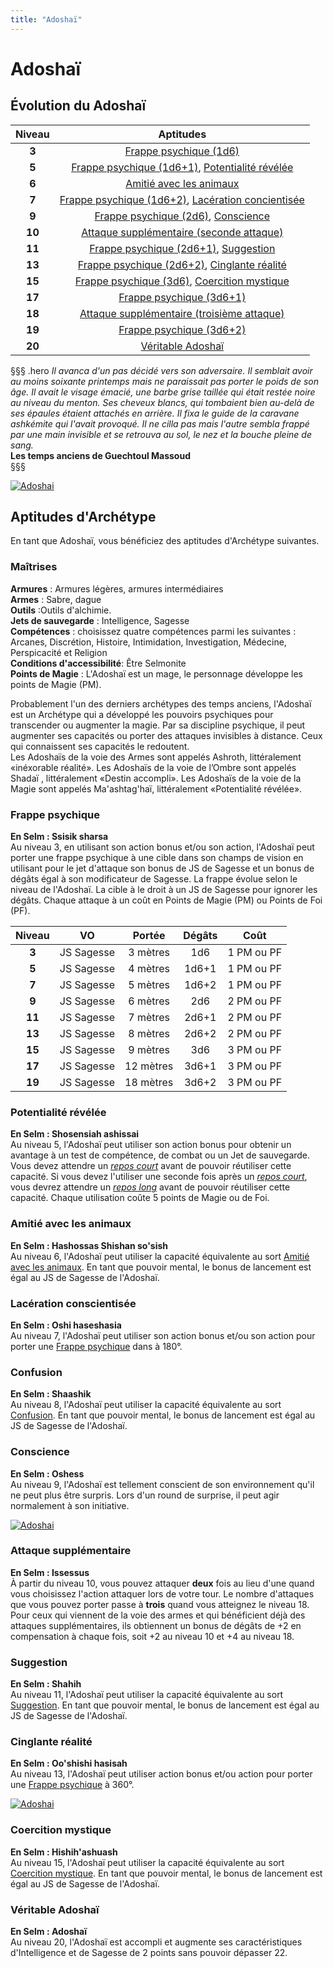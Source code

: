 ```yaml
---
title: "Adoshaï"
---
```

# Adoshaï

## Évolution du Adoshaï

|Niveau|Aptitudes|
|:-:|:-:|
|**3**|[Frappe psychique (1d6)](#frappe-psychique)|
|**5**|[Frappe psychique (1d6+1)](#frappe-psychique), [Potentialité révélée](#potentialite-revelee)|
|**6**|[Amitié avec les animaux](#amitie-avec-les-animaux)|
|**7**|[Frappe psychique (1d6+2)](#frappe-psychique), [Lacération concientisée](#laceration-conscientisee)|
|**9**|[Frappe psychique (2d6)](#frappe-psychique), [Conscience](#conscience)|
|**10**|[Attaque supplémentaire (seconde attaque)](#attaque-supplementaire)|
|**11**|[Frappe psychique (2d6+1)](#frappe-psychique), [Suggestion](#suggestion)|
|**13**|[Frappe psychique (2d6+2)](#frappe-psychique), [Cinglante réalité](#cinglante-realite)|
|**15**|[Frappe psychique (3d6)](#frappe-psychique), [Coercition mystique](#coercition-mystique)|
|**17**|[Frappe psychique (3d6+1)](#frappe-psychique)|
|**18**|[Attaque supplémentaire (troisième attaque)](#attaque-supplementaire)|
|**19**|[Frappe psychique (3d6+2)](#frappe-psychique)|
|**20**|[Véritable Adoshaï](#veritable-adoshai)|

§§§ .hero
*Il avanca d'un pas décidé vers son adversaire. Il semblait avoir au moins soixante printemps mais ne paraissait pas porter le poids de son âge. Il avait le visage émacié, une barbe grise taillée qui était restée noire au niveau du menton. Ses cheveux blancs, qui tombaient bien au-delà de ses épaules étaient attachés en arrière. Il fixa le guide de la caravane ashkémite qui l'avait provoqué. Il ne cilla pas mais l'autre sembla frappé par une main invisible et se retrouva au sol, le nez et la bouche pleine de sang.*         
**Les temps anciens de Guechtoul Massoud**   
§§§    

[![Adoshai](https://www.douaratil.fr/illustrations/archetype/adoshai300.jpeg)](https://www.douaratil.fr/illustrations/archetype/adoshai.jpeg)   

## Aptitudes d'Archétype
En tant que Adoshaï, vous bénéficiez des aptitudes d'Archétype suivantes.

### Maîtrises
**Armures** :  Armures légères, armures intermédiaires   
**Armes** : Sabre, dague  
**Outils** :Outils d'alchimie.     
**Jets de sauvegarde** : Intelligence, Sagesse    
**Compétences** : choisissez quatre compétences parmi les suivantes : Arcanes, Discrétion, Histoire, Intimidation, Investigation, Médecine, Perspicacité et Religion    
**Conditions d'accessibilité**: Être Selmonite    
**Points de Magie** : L'Adoshaï est un mage, le personnage développe les points de Magie (PM).    

Probablement l'un des derniers archétypes des temps anciens, l'Adoshaï est un Archétype qui a développé les pouvoirs psychiques pour transcender ou augmenter la magie. Par sa discipline psychique, il peut augmenter ses capacités ou porter des attaques invisibles à distance. Ceux qui connaissent ses capacités le redoutent.   
Les Adoshaïs de la voie des Armes sont appelés Ashroth, littéralement «inéxorable réalité». Les Adoshaïs de la voie de l’Ombre sont appelés Shadaï , littéralement «Destin accompli». Les Adoshaïs de la voie de la Magie sont appelés Ma'ashtag'haï, littéralement «Potentialité révélée».  

### Frappe psychique
**En Selm : Ssisik sharsa**   
Au niveau 3, en utilisant son action bonus et/ou son action, l'Adoshaï peut porter une frappe psychique à une cible dans son champs de vision en utilisant pour le jet d'attaque son bonus de JS de Sagesse et un bonus de dégâts égal à son modificateur de Sagesse. La frappe évolue selon le niveau de l'Adoshaï. La cible à le droit à un JS de Sagesse pour ignorer les dégâts. Chaque attaque à un coût en Points de Magie (PM) ou Points de Foi (PF).   

|Niveau|VO|Portée|Dégâts|Coût|
|:-:|:-:|:-:|:-:|:-:|
|**3**|JS Sagesse|3 mètres|1d6|1 PM ou PF|
|**5**|JS Sagesse|4 mètres|1d6+1|1 PM ou PF|
|**7**|JS Sagesse|5 mètres|1d6+2|1 PM ou PF|
|**9**|JS Sagesse|6 mètres|2d6|2 PM ou PF|
|**11**|JS Sagesse|7 mètres|2d6+1|2 PM ou PF|
|**13**|JS Sagesse|8 mètres|2d6+2|2 PM ou PF|
|**15**|JS Sagesse|9 mètres|3d6|3 PM ou PF|
|**17**|JS Sagesse|12 mètres|3d6+1|3 PM ou PF|
|**19**|JS Sagesse|18 mètres|3d6+2|3 PM ou PF|

### Potentialité révélée
**En Selm : Shosensiah ashissai**   
Au niveau 5, l'Adoshaï peut utiliser son action bonus pour obtenir un avantage à un test de compétence, de combat ou un Jet de sauvegarde.
Vous devez attendre un [_repos court_](/gerer-la-sante-du-personnage/#repos-court) avant de pouvoir réutiliser cette capacité. Si vous devez l'utiliser une seconde fois après un [_repos court_](/gerer-la-sante-du-personnage/#repos-court), vous devrez attendre un [_repos long_](/gerer-la-sante-du-personnage/#repos-long) avant de pouvoir réutiliser cette capacité. Chaque utilisation coûte 5 points de Magie ou de Foi.   

### Amitié avec les animaux
**En Selm : Hashossas Shishan so'sish**   
Au niveau 6, l'Adoshaï peut utiliser la capacité équivalente au sort [Amitié avec les animaux](/grimoire/amitie-avec-les-animaux). En tant que pouvoir mental, le bonus de lancement est égal au JS de Sagesse de l'Adoshaï.   

### Lacération conscientisée
**En Selm : Oshi haseshasia**   
Au niveau 7, l'Adoshaï peut utiliser son action bonus et/ou son action pour porter une [Frappe psychique](#frappe-psychique) dans à 180°.

### Confusion
**En Selm : Shaashik**   
Au niveau 8, l'Adoshaï peut utiliser la capacité équivalente au sort [Confusion](/grimoire/confusion). En tant que pouvoir mental, le bonus de lancement est égal au JS de Sagesse de l'Adoshaï.   

### Conscience
**En Selm : Oshess**  
Au niveau 9, l'Adoshaï est tellement conscient de son environnement qu'il ne peut plus être surpris. Lors d'un round de surprise, il peut agir normalement à son initiative.  

[![Adoshai](https://www.douaratil.fr/illustrations/archetype/adoshai2300.jpeg)](https://www.douaratil.fr/illustrations/archetype/adoshai2.jpeg)   

### Attaque supplémentaire  
**En Selm : Issessus**  
À partir du niveau 10, vous pouvez attaquer **deux** fois au lieu d'une quand vous choisissez l'action attaquer lors de votre tour.
Le nombre d'attaques que vous pouvez porter passe à **trois** quand vous atteignez le niveau 18. Pour ceux qui viennent de la voie des armes et qui bénéficient déjà des attaques supplémentaires, ils obtiennent un bonus de dégâts de +2 en compensation à chaque fois, soit +2 au niveau 10 et +4 au niveau 18.

### Suggestion
**En Selm : Shahih**   
Au niveau 11, l'Adoshaï peut utiliser la capacité équivalente au sort [Suggestion](/grimoire/suggestion). En tant que pouvoir mental, le bonus de lancement est égal au JS de Sagesse de l'Adoshaï.   

### Cinglante réalité
**En Selm : Oo'shishi hasisah**   
Au niveau 13, l'Adoshaï peut utiliser action bonus et/ou action pour porter une [Frappe psychique](#frappe-psychique) à 360°.  

[![Adoshai](https://www.douaratil.fr/illustrations/archetype/adoshai3300.jpeg)](https://www.douaratil.fr/illustrations/archetype/adoshai3.jpeg)   

### Coercition mystique
**En Selm : Hishih'ashuash**   
Au niveau 15, l'Adoshaï peut utiliser la capacité équivalente au sort [Coercition mystique](/grimoire/coercition-mystique). En tant que pouvoir mental, le bonus de lancement est égal au JS de Sagesse de l'Adoshaï.   

### Véritable Adoshaï  
**En Selm : Adoshaï**   
Au niveau 20, l'Adoshaï est accompli et augmente ses caractéristiques d'Intelligence et de Sagesse de 2 points sans pouvoir dépasser 22.  
